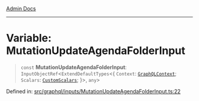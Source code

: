 [Admin Docs](/)

***

# Variable: MutationUpdateAgendaFolderInput

> `const` **MutationUpdateAgendaFolderInput**: `InputObjectRef`\<`ExtendDefaultTypes`\<\{ `Context`: [`GraphQLContext`](../../../context/type-aliases/GraphQLContext.md); `Scalars`: [`CustomScalars`](../../../scalars/type-aliases/CustomScalars.md); \}\>, `any`\>

Defined in: [src/graphql/inputs/MutationUpdateAgendaFolderInput.ts:22](https://github.com/syedali237/talawa-api/blob/aa4e819f67def774740606c7a534dc013cdfe393/src/graphql/inputs/MutationUpdateAgendaFolderInput.ts#L22)
